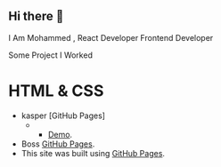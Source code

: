 ## Hi there 👋
 I Am Mohammed , React Developer  Frontend Developer

Some Project I Worked 
# HTML & CSS 
- kasper [GitHub Pages]
    - - [Demo](https://boss-moh.github.io/html-css-template-two).
- Boss [GitHub Pages](https://boss-moh.github.io/html-css-template-five).
- This site was built using [GitHub Pages](https://pages.github.com/).

<!--
**boss-moh/boss-moh** is a ✨ _special_ ✨ repository because its `README.md` (this file) appears on your GitHub profile.

Here are some ideas to get you started:

- 🔭 I’m currently working on ...
- 🌱 I’m currently learning ...
- 👯 I’m looking to collaborate on ...
- 🤔 I’m looking for help with ...
- 💬 Ask me about ...
- 📫 How to reach me: ...
- 😄 Pronouns: ...
- ⚡ Fun fact: ...
-->
